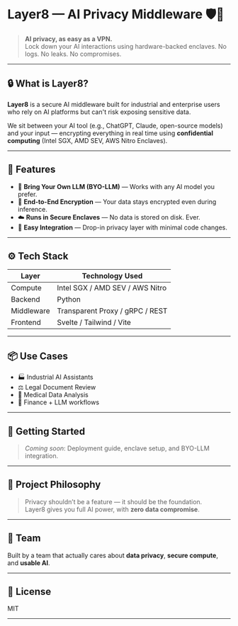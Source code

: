 # Layer8 — AI Privacy Middleware 🛡️🤖

> **AI privacy, as easy as a VPN.**  
> Lock down your AI interactions using hardware-backed enclaves. No logs. No leaks. No compromises.

---

## 🔒 What is Layer8?

**Layer8** is a secure AI middleware built for industrial and enterprise users who rely on AI platforms but can't risk exposing sensitive data.

We sit between your AI tool (e.g., ChatGPT, Claude, open-source models) and your input — encrypting everything in real time using **confidential computing** (Intel SGX, AMD SEV, AWS Nitro Enclaves).

---

## 🚀 Features

- 🧠 **Bring Your Own LLM (BYO-LLM)** — Works with any AI model you prefer.
- 🔐 **End-to-End Encryption** — Your data stays encrypted even during inference.
- ☁️ **Runs in Secure Enclaves** — No data is stored on disk. Ever.
- 🧩 **Easy Integration** — Drop-in privacy layer with minimal code changes.

---

## ⚙️ Tech Stack

| Layer      | Technology Used                     |
|------------|-------------------------------------|
| Compute    | Intel SGX / AMD SEV / AWS Nitro     |
| Backend    | Python			           |
| Middleware | Transparent Proxy / gRPC / REST     |
| Frontend   | Svelte / Tailwind / Vite            |

---

## 📦 Use Cases

- 🏭 Industrial AI Assistants
- ⚖️ Legal Document Review
- 🏥 Medical Data Analysis
- 🧾 Finance + LLM workflows

---

## 🧪 Getting Started

> _Coming soon_: Deployment guide, enclave setup, and BYO-LLM integration.

---

## 🧠 Project Philosophy

> Privacy shouldn’t be a feature — it should be the foundation.  
> Layer8 gives you full AI power, with **zero data compromise**.

---

## 👥 Team

Built by a team that actually cares about **data privacy**, **secure compute**, and **usable AI**.

---

## 📜 License

MIT

---

